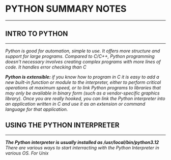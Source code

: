 # PYTHON SUMMARY NOTES
----------

## INTRO TO PYTHON
----------
*Python is good for automation, simple to use. It offers more structure and support for large programs. Compared to C/C++, Python programming doesn't necessary involves creating complex programs with more lines of code. It handles error checking than C*

***Python is extensible:*** *if you know how to program in C it is easy to add a new built-in function or module to the interpreter, either to perform critical operations at maximum speed, or to link Python programs to libraries that may only be available in binary form (such as a vendor-specific graphics library). Once you are really hooked, you can link the Python interpreter into an application written in C and use it as an extension or command language for that application.*


## USING THE PYTHON INTERPRETER
----------
***The Python interpreter is usually installed as /usr/local/bin/python3.12***
*There are various ways to start interracting with the Python Interpreter in various OS. For Unix*

